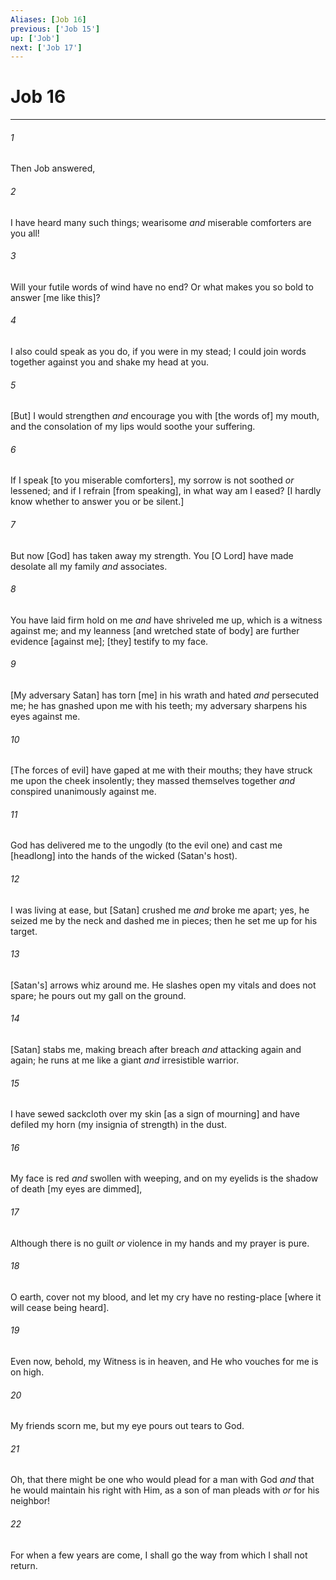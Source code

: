 ```yaml
---
Aliases: [Job 16]
previous: ['Job 15']
up: ['Job']
next: ['Job 17']
---
```

# Job 16

***














###### 1 






Then Job answered, 













###### 2 






I have heard many such things; wearisome _and_ miserable comforters are you all! 













###### 3 






Will your futile words of wind have no end? Or what makes you so bold to answer [me like this]? 













###### 4 






I also could speak as you do, if you were in my stead; I could join words together against you and shake my head at you. 













###### 5 






[But] I would strengthen _and_ encourage you with [the words of] my mouth, and the consolation of my lips would soothe your suffering. 













###### 6 






If I speak [to you miserable comforters], my sorrow is not soothed _or_ lessened; and if I refrain [from speaking], in what way am I eased? [I hardly know whether to answer you or be silent.] 













###### 7 






But now [God] has taken away my strength. You [O Lord] have made desolate all my family _and_ associates. 













###### 8 






You have laid firm hold on me _and_ have shriveled me up, which is a witness against me; and my leanness [and wretched state of body] are further evidence [against me]; [they] testify to my face. 













###### 9 






[My adversary Satan] has torn [me] in his wrath and hated _and_ persecuted me; he has gnashed upon me with his teeth; my adversary sharpens his eyes against me. 













###### 10 






[The forces of evil] have gaped at me with their mouths; they have struck me upon the cheek insolently; they massed themselves together _and_ conspired unanimously against me. 













###### 11 






God has delivered me to the ungodly (to the evil one) and cast me [headlong] into the hands of the wicked (Satan's host). 













###### 12 






I was living at ease, but [Satan] crushed me _and_ broke me apart; yes, he seized me by the neck and dashed me in pieces; then he set me up for his target. 













###### 13 






[Satan's] arrows whiz around me. He slashes open my vitals and does not spare; he pours out my gall on the ground. 













###### 14 






[Satan] stabs me, making breach after breach _and_ attacking again and again; he runs at me like a giant _and_ irresistible warrior. 













###### 15 






I have sewed sackcloth over my skin [as a sign of mourning] and have defiled my horn (my insignia of strength) in the dust. 













###### 16 






My face is red _and_ swollen with weeping, and on my eyelids is the shadow of death [my eyes are dimmed], 













###### 17 






Although there is no guilt _or_ violence in my hands and my prayer is pure. 













###### 18 






O earth, cover not my blood, and let my cry have no resting-place [where it will cease being heard]. 













###### 19 






Even now, behold, my Witness is in heaven, and He who vouches for me is on high. 













###### 20 






My friends scorn me, but my eye pours out tears to God. 













###### 21 






Oh, that there might be one who would plead for a man with God _and_ that he would maintain his right with Him, as a son of man pleads with _or_ for his neighbor! 













###### 22 






For when a few years are come, I shall go the way from which I shall not return.
